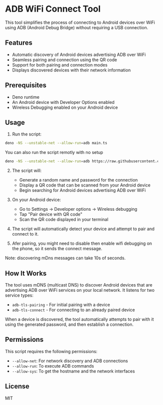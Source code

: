 # ADB WiFi Connect Tool

This tool simplifies the process of connecting to Android devices over WiFi using ADB (Android Debug Bridge) without requiring a USB connection.

## Features

- Automatic discovery of Android devices advertising ADB over WiFi
- Seamless pairing and connection using the QR code
- Support for both pairing and connection modes
- Displays discovered devices with their network information

## Prerequisites

- Deno runtime
- An Android device with Developer Options enabled
- Wireless Debugging enabled on your Android device

## Usage

1. Run the script:

```bash
deno -NS --unstable-net --allow-run=adb main.ts
```

You can also run the script remotly with no setup

```bash
deno -NS --unstable-net --allow-run=adb https://raw.githubusercontent.com/sigmaSd/adb-wifi/refs/heads/master/main.ts
```

2. The script will:
   - Generate a random name and password for the connection
   - Display a QR code that can be scanned from your Android device
   - Begin searching for Android devices advertising ADB over WiFi

3. On your Android device:
   - Go to Settings → Developer options → Wireless debugging
   - Tap "Pair device with QR code"
   - Scan the QR code displayed in your terminal

4. The script will automatically detect your device and attempt to pair and connect to it.
5. Afer pairing, you might need to disable then enable wifi debugging on the phone, so it sends the connect message.

Note: discovering mDns messages can take 10s of seconds.

## How It Works

The tool uses mDNS (multicast DNS) to discover Android devices that are advertising ADB over WiFi services on your local network. It listens for two service types:

- `adb-tls-pairing` - For initial pairing with a device
- `adb-tls-connect` - For connecting to an already paired device

When a device is discovered, the tool automatically attempts to pair with it using the generated password, and then establish a connection.

## Permissions

This script requires the following permissions:
- `--allow-net`: For network discovery and ADB connections
- `--allow-run`: To execute ADB commands
- `--allow-sys`: To get the hostname and the network interfaces

## License

MIT
